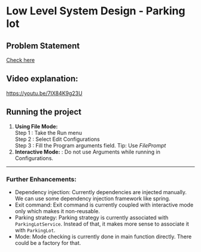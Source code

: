 # Low Level System Design - Parking lot


## Problem Statement
[Check here](Problem-Statement.md)

## Video explanation:
https://youtu.be/7IX84K9g23U

## Running the project

1. **Using File Mode:**  
   Step 1 : Take the Run menu  
   Step 2 : Select Edit Configurations  
   Step 3 : Fill the Program arguments field. Tip: Use $FilePrompt$ 
2. **Interactive Mode:** : Do not use Arguments while running in Configurations.

---
### Further Enhancements:

* Dependency injection: Currently dependencies are injected manually. We can use some
  dependency injection framework like spring.
* Exit command: Exit command is currently coupled with interactive mode only which makes
  it non-reusable.
* Parking strategy: Parking strategy is currently associated with `ParkingLotService`.
  Instead of that, it makes more sense to associate it with `ParkingLot`.
* Mode: Mode checking is currently done in main function directly. There could be a
  factory for that.